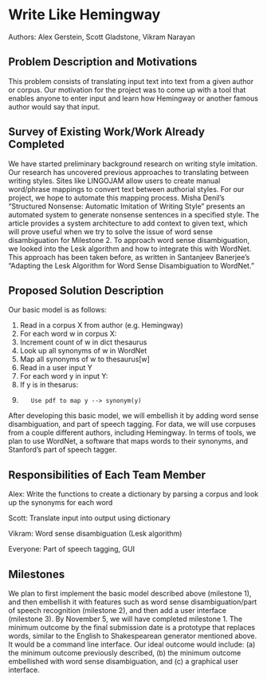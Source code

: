 Write Like Hemingway
=========
Authors: Alex Gerstein, Scott Gladstone, Vikram Narayan

Problem Description and Motivations
-----------
This problem consists of translating input text into text from a given author or
corpus. Our motivation for the project was to come up with a tool that enables anyone to enter input and learn how Hemingway or another famous author would say that input. 

Survey of Existing Work/Work Already Completed
--------------
We have started preliminary background research on writing style imitation. Our research has uncovered previous approaches to translating between writing styles. Sites like LINGOJAM allow users to create manual word/phrase mappings to convert text between authorial styles. For our project, we hope to automate this mapping process. Misha Denil’s “Structured Nonsense: Automatic Imitation of Writing Style” presents an automated system to generate nonsense sentences in a specified style. The article provides a system architecture to add context to given text, which will prove useful when we try to solve the issue of word sense disambiguation for Milestone 2.
To approach word sense disambiguation, we looked into the Lesk algorithm and how to integrate this with WordNet. This approach has been taken before, as written in Santanjeev Banerjee’s “Adapting the Lesk Algorithm for Word Sense Disambiguation to WordNet.”

Proposed Solution Description
-----------------
Our basic model is as follows:

1. Read in a corpus X from author (e.g. Hemingway)
2. For each word w in corpus X:
3.    Increment count of w in dict thesaurus
4.    Look up all synonyms of w in WordNet
5.    Map all synonyms of w to thesaurus[w]
6. Read in a user input Y
7. For each word y in input Y:
8.    If y is in thesarus:
9.        Use pdf to map y --> synonym(y)

After developing this basic model, we will embellish it by adding word sense disambiguation, and part of speech tagging. For data, we will use corpuses from a couple different authors, including Hemingway. In terms of tools, we plan to use WordNet, a software that maps words to their synonyms, and Stanford’s part of speech tagger. 

Responsibilities of Each Team Member
-----------------------
Alex: Write the functions to create a dictionary by parsing a corpus and look up the synonyms for each word

Scott: Translate input into output using dictionary

Vikram: Word sense disambiguation (Lesk algorithm)

Everyone: Part of speech tagging, GUI 

Milestones
-------------
We plan to first implement the basic model described above (milestone 1), and then embellish it with features such as word sense disambiguation/part of speech recognition (milestone 2), and then add a user interface (milestone 3). By November 5, we will have completed milestone 1. The minimum outcome by the final submission date is a prototype that replaces words, similar to the English to Shakespearean generator mentioned above. It would be a command line interface. Our ideal outcome would include: (a) the minimum outcome previously described, (b) the minimum outcome embellished with word sense disambiguation, and (c) a graphical user interface.
